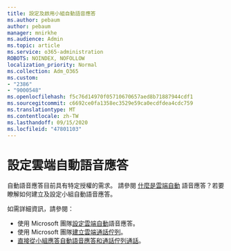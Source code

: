 ```yaml
---
title: 設定及啟用小組自動語音應答
ms.author: pebaum
author: pebaum
manager: mnirkhe
ms.audience: Admin
ms.topic: article
ms.service: o365-administration
ROBOTS: NOINDEX, NOFOLLOW
localization_priority: Normal
ms.collection: Adm_O365
ms.custom:
- "2386"
- "9000548"
ms.openlocfilehash: f5c76d14970f05710670657aed8b71887944cdf1
ms.sourcegitcommit: c6692ce0fa1358ec3529e59ca0ecdfdea4cdc759
ms.translationtype: MT
ms.contentlocale: zh-TW
ms.lasthandoff: 09/15/2020
ms.locfileid: "47801103"
---
```

# <a name="set-up-a-cloud-auto-attendant"></a>設定雲端自動語音應答

自動語音應答目前具有特定授權的需求。 請參閱 [什麼是雲端自動](https://docs.microsoft.com/microsoftteams/what-are-phone-system-auto-attendants) 語音應答？若要瞭解如何建立及設定小組自動語音應答。 

如需詳細資訊，請參閱：

- 使用 Microsoft 團隊[設定雲端自動](https://docs.microsoft.com/microsoftteams/create-a-phone-system-auto-attendant)語音應答。 
- 使用 Microsoft 團隊[建立雲端通話佇列](https://docs.microsoft.com/microsoftteams/create-a-phone-system-call-queue)。 
- [直接從小組應答自動語音應答和通話佇列通話](https://docs.microsoft.com/microsoftteams/answer-auto-attendant-and-call-queue-calls)。 